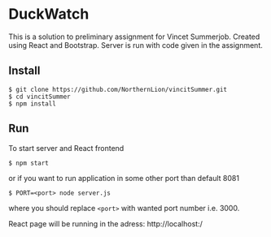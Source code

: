 # DuckWatch

This is a solution to preliminary assignment for Vincet Summerjob.
Created using React and Bootstrap. Server is run with code given in the assignment.
## Install

```
$ git clone https://github.com/NorthernLion/vincitSummer.git
$ cd vincitSummer
$ npm install
```

## Run

To start server and React frontend

```
$ npm start
```

or if you want to run application in some other port than default 8081

```
$ PORT=<port> node server.js
```

where you should replace `<port>` with wanted port number i.e. 3000.

React page will be running in the adress: http://localhost:<port>/
